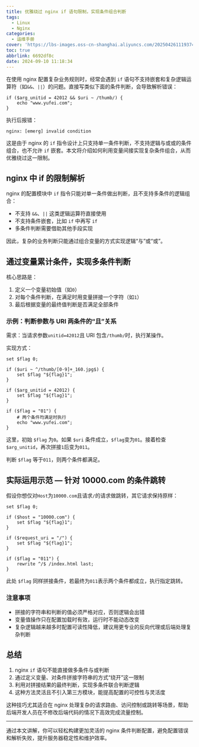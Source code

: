 ```yaml
---
title: 优雅绕过 nginx if 语句限制，实现条件组合判断
tags:
  - Linux
  - Nginx
categories:
  - 运维手册
cover: 'https://lbs-images.oss-cn-shanghai.aliyuncs.com/202504261119374.png'
toc: true
abbrlink: 6692df8c
date: 2024-09-10 11:18:34
---
```


在使用 nginx 配置复杂业务规则时，经常会遇到 `if` 语句不支持嵌套和复杂逻辑运算符（如`&&`、`||`）的问题。直接写类似下面的条件判断，会导致解析错误：

```nginx
if ($arg_unitid = 42012 && $uri ~ /thumb/) {
    echo "www.yufei.com";
}
```

执行后报错：

```
nginx: [emerg] invalid condition
```

这是由于 nginx 的 `if` 指令设计上只支持单一条件判断，不支持逻辑与或或的条件组合，也不允许 `if` 嵌套。本文将介绍如何利用变量间接实现复杂条件组合，从而优雅绕过这一限制。

<!-- more -->

## nginx 中 if 的限制解析

nginx 的配置模块中 `if` 指令只能对单一条件做出判断，且不支持多条件的逻辑组合：

- 不支持 `&&`、`||` 这类逻辑运算符直接使用
- 不支持条件嵌套，比如 `if` 中再写 `if`
- 多条件判断需要借助其他手段实现

因此，复杂的业务判断只能通过组合变量的方式实现逻辑“与”或“或”。

## 通过变量累计条件，实现多条件判断

核心思路是：

1. 定义一个变量初始值（如`0`）
2. 对每个条件判断，在满足时用变量拼接一个字符（如`1`）
3. 最后根据变量的最终值判断是否满足全部条件

### 示例：判断参数与 URI 两条件的“且”关系

需求：当请求参数`unitid=42012`且 URI 包含`/thumb/`时，执行某操作。

实现方式：

```nginx
set $flag 0;

if ($uri ~ ^/thumb/[0-9]+_160.jpg$) {
    set $flag "${flag}1";
}

if ($arg_unitid = 42012) {
    set $flag "${flag}1";
}

if ($flag = "01") {
    # 两个条件均满足时执行
    echo "www.yufei.com";
}
```

这里，初始 `$flag` 为`0`。如果 `$uri` 条件成立，`$flag`变为`01`。接着检查 `$arg_unitid`，再次拼接`1`后变为`011`。

判断 `$flag` 等于`011`，则两个条件都满足。

## 实际运用示范 — 针对 10000.com 的条件跳转

假设你想仅对`Host`为`10000.com`且请求`/`的请求做跳转，其它请求保持原样：

```nginx
set $flag 0;

if ($host = "10000.com") {
    set $flag "${flag}1";
}

if ($request_uri = "/") {
    set $flag "${flag}1";
}

if ($flag = "011") {
    rewrite ^/$ /index.html last;
}
```

此处 `$flag` 同样拼接条件，若最终为`011`表示两个条件都成立，执行指定跳转。

### 注意事项

- 拼接的字符串和判断的值必须严格对应，否则逻辑会出错
- 变量值操作只在配置加载时有效，运行时不能动态改变
- 复杂逻辑越来越多时配置可读性降低，建议用更专业的反向代理或后端处理复杂判断

## 总结

1. nginx `if` 语句不能直接做多条件与或判断
2. 通过定义变量、对条件拼接字符串的方式“绕开”这一限制
3. 利用对拼接结果的最终判断，实现多条件联合判断逻辑
4. 这种方法灵活且不引入第三方模块，能提高配置的可控性与灵活度

这种技巧尤其适合在 nginx 处理复杂的请求路由、访问控制或跳转等场景，帮助后端开发人员在不修改后端代码的情况下高效完成流量控制。

---

通过本文讲解，你可以轻松构建更加灵活的 nginx 条件判断配置，避免配置错误和解析失败，提升服务器稳定性和维护效率。